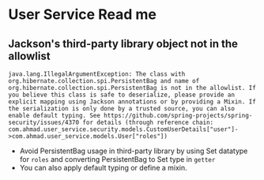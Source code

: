 # User Service Read me




## Jackson's third-party library object not in the allowlist 
```java.lang.IllegalArgumentException: The class with org.hibernate.collection.spi.PersistentBag and name of org.hibernate.collection.spi.PersistentBag is not in the allowlist. If you believe this class is safe to deserialize, please provide an explicit mapping using Jackson annotations or by providing a Mixin. If the serialization is only done by a trusted source, you can also enable default typing. See https://github.com/spring-projects/spring-security/issues/4370 for details (through reference chain: com.ahmad.user_service.security.models.CustomUserDetails["user"]->com.ahmad.user_service.models.User["roles"])```

- Avoid PersistentBag usage in third-party library by using Set datatype for `roles` and converting PersistentBag to Set type in `getter`
- You can also apply default typing or define a mixin.



